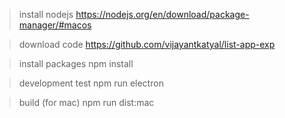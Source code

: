 > install nodejs
https://nodejs.org/en/download/package-manager/#macos

> download code
https://github.com/vijayantkatyal/list-app-exp

> install packages
npm install

> development test
npm run electron

> build (for mac)
npm run dist:mac